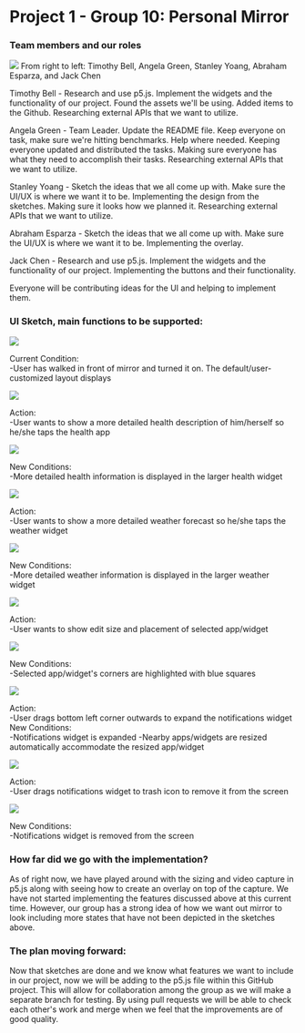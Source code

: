 # Project 1 - Group 10: Personal Mirror

### Team members and our roles

![](P1.10.GroupPicture.jpg)
From right to left: Timothy Bell, Angela Green, Stanley Yoang, Abraham Esparza, and Jack Chen

Timothy Bell - 
Research and use p5.js. Implement the widgets and the functionality of our project.
Found the assets we'll be using. Added items to the Github. Researching external APIs that we want to utilize. 

Angela Green - Team Leader.
Update the README file. Keep everyone on task, make sure we're hitting benchmarks. Help where needed.
Keeping everyone updated and distributed the tasks. Making sure everyone has what they need to accomplish their tasks. Researching external APIs that we want to utilize. 

Stanley Yoang - 
Sketch the ideas that we all come up with. Make sure the UI/UX is where we want it to be.
Implementing the design from the sketches. Making sure it looks how we planned it. Researching external APIs that we want to utilize. 

Abraham Esparza - 
Sketch the ideas that we all come up with. Make sure the UI/UX is where we want it to be. 
Implementing the overlay. 

Jack Chen - 
Research and use p5.js. Implement the widgets and the functionality of our project.
Implementing the buttons and their functionality.

Everyone will be contributing ideas for the UI and helping to implement them.

### UI Sketch, main functions to be supported:

![](/sketch/default.PNG)

Current Condition: <br>
-User has walked in front of mirror and turned it on. The default/user-customized layout displays

![](/sketch/pressHealthTransition.PNG)

Action: <br>
-User wants to show a more detailed health description of him/herself so he/she taps the health app

![](/sketch/pressHealthTransition.PNG)

New Conditions: <br>
-More detailed health information is displayed in the larger health widget

![](/sketch/pressWeatherTransition.PNG)

Action: <br>
-User wants to show a more detailed weather forecast so he/she taps the weather widget

![](/sketch/expandedWeather.PNG)

New Conditions: <br>
-More detailed weather information is displayed in the larger weather widget

![](/sketch/pressAndHoldTransition.PNG)

Action: <br>
-User wants to show edit size and placement of selected app/widget

![](/sketch/pressAndHoldDefault.PNG)

New Conditions: <br>
-Selected app/widget's corners are highlighted with blue squares

![](/sketch/resize.PNG)

Action: <br>
-User drags bottom left corner outwards to expand the notifications widget <br>
New Conditions:<br>
-Notifications widget is expanded 
-Nearby apps/widgets are resized automatically accommodate the resized app/widget

![](/sketch/dragToTrash.PNG)

Action: <br>
-User drags notifications widget to trash icon to remove it from the screen

![](/sketch/deleted.PNG)

New Conditions: <br>
-Notifications widget is removed from the screen

### How far did we go with the implementation?

As of right now, we have played around with the sizing and video capture in p5.js along with seeing how to create an overlay on top of the capture. We have not started implementing the features discussed above at this current time. However, our group has a strong idea of how we want out mirror to look including more states that have not been depicted in the sketches above. 

### The plan moving forward:

Now that sketches are done and we know what features we want to include in our project, now we will be adding to the p5.js file within this GitHub project. This will allow for collaboration among the group as we will make a separate branch for testing. By using pull requests we will be able to check each other's work and merge when we feel that the improvements are of good quality. 

